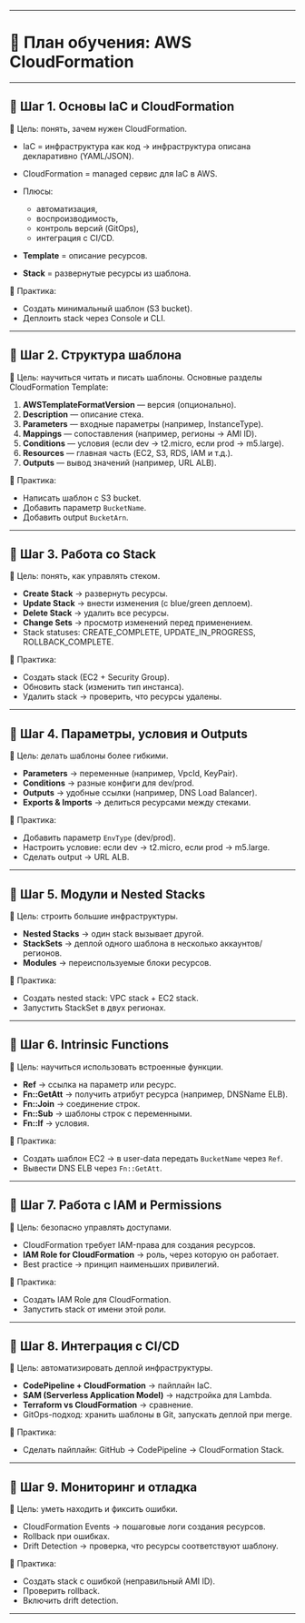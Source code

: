 
---

# 📍 План обучения: AWS CloudFormation

---

## 🔹 Шаг 1. Основы IaC и CloudFormation

🎯 Цель: понять, зачем нужен CloudFormation.

* IaC = инфраструктура как код → инфраструктура описана декларативно (YAML/JSON).
* CloudFormation = managed сервис для IaC в AWS.
* Плюсы:

  * автоматизация,
  * воспроизводимость,
  * контроль версий (GitOps),
  * интеграция с CI/CD.
* **Template** = описание ресурсов.
* **Stack** = развернутые ресурсы из шаблона.

📌 Практика:

* Создать минимальный шаблон (S3 bucket).
* Деплоить stack через Console и CLI.

---

## 🔹 Шаг 2. Структура шаблона

🎯 Цель: научиться читать и писать шаблоны.
Основные разделы CloudFormation Template:

1. **AWSTemplateFormatVersion** — версия (опционально).
2. **Description** — описание стека.
3. **Parameters** — входные параметры (например, InstanceType).
4. **Mappings** — сопоставления (например, регионы → AMI ID).
5. **Conditions** — условия (если dev → t2.micro, если prod → m5.large).
6. **Resources** — главная часть (EC2, S3, RDS, IAM и т.д.).
7. **Outputs** — вывод значений (например, URL ALB).

📌 Практика:

* Написать шаблон с S3 bucket.
* Добавить параметр `BucketName`.
* Добавить output `BucketArn`.

---

## 🔹 Шаг 3. Работа со Stack

🎯 Цель: понять, как управлять стеком.

* **Create Stack** → развернуть ресурсы.
* **Update Stack** → внести изменения (с blue/green деплоем).
* **Delete Stack** → удалить все ресурсы.
* **Change Sets** → просмотр изменений перед применением.
* Stack statuses: CREATE\_COMPLETE, UPDATE\_IN\_PROGRESS, ROLLBACK\_COMPLETE.

📌 Практика:

* Создать stack (EC2 + Security Group).
* Обновить stack (изменить тип инстанса).
* Удалить stack → проверить, что ресурсы удалены.

---

## 🔹 Шаг 4. Параметры, условия и Outputs

🎯 Цель: делать шаблоны более гибкими.

* **Parameters** → переменные (например, VpcId, KeyPair).
* **Conditions** → разные конфиги для dev/prod.
* **Outputs** → удобные ссылки (например, DNS Load Balancer).
* **Exports & Imports** → делиться ресурсами между стеками.

📌 Практика:

* Добавить параметр `EnvType` (dev/prod).
* Настроить условие: если dev → t2.micro, если prod → m5.large.
* Сделать output → URL ALB.

---

## 🔹 Шаг 5. Модули и Nested Stacks

🎯 Цель: строить большие инфраструктуры.

* **Nested Stacks** → один stack вызывает другой.
* **StackSets** → деплой одного шаблона в несколько аккаунтов/регионов.
* **Modules** → переиспользуемые блоки ресурсов.

📌 Практика:

* Создать nested stack: VPC stack + EC2 stack.
* Запустить StackSet в двух регионах.

---

## 🔹 Шаг 6. Intrinsic Functions

🎯 Цель: научиться использовать встроенные функции.

* **Ref** → ссылка на параметр или ресурс.
* **Fn::GetAtt** → получить атрибут ресурса (например, DNSName ELB).
* **Fn::Join** → соединение строк.
* **Fn::Sub** → шаблоны строк с переменными.
* **Fn::If** → условия.

📌 Практика:

* Создать шаблон EC2 → в user-data передать `BucketName` через `Ref`.
* Вывести DNS ELB через `Fn::GetAtt`.

---

## 🔹 Шаг 7. Работа с IAM и Permissions

🎯 Цель: безопасно управлять доступами.

* CloudFormation требует IAM-права для создания ресурсов.
* **IAM Role for CloudFormation** → роль, через которую он работает.
* Best practice → принцип наименьших привилегий.

📌 Практика:

* Создать IAM Role для CloudFormation.
* Запустить stack от имени этой роли.

---

## 🔹 Шаг 8. Интеграция с CI/CD

🎯 Цель: автоматизировать деплой инфраструктуры.

* **CodePipeline + CloudFormation** → пайплайн IaC.
* **SAM (Serverless Application Model)** → надстройка для Lambda.
* **Terraform vs CloudFormation** → сравнение.
* GitOps-подход: хранить шаблоны в Git, запускать деплой при merge.

📌 Практика:

* Сделать пайплайн: GitHub → CodePipeline → CloudFormation Stack.

---

## 🔹 Шаг 9. Мониторинг и отладка

🎯 Цель: уметь находить и фиксить ошибки.

* CloudFormation Events → пошаговые логи создания ресурсов.
* Rollback при ошибках.
* Drift Detection → проверка, что ресурсы соответствуют шаблону.

📌 Практика:

* Создать stack с ошибкой (неправильный AMI ID).
* Проверить rollback.
* Включить drift detection.

---
